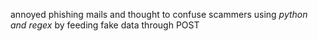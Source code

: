annoyed phishing mails and thought to confuse scammers using <i>python and regex</i> by feeding fake data through POST

